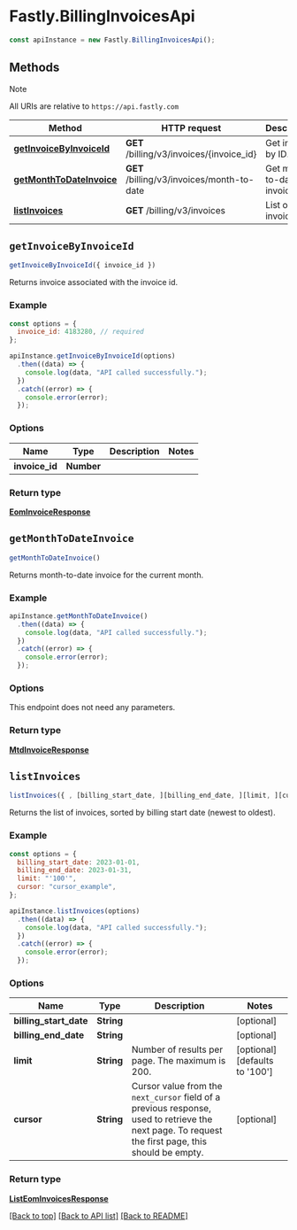# Fastly.BillingInvoicesApi

```javascript
const apiInstance = new Fastly.BillingInvoicesApi();
```
## Methods

> [!NOTE]
> All URIs are relative to `https://api.fastly.com`

Method | HTTP request | Description
------ | ------------ | -----------
[**getInvoiceByInvoiceId**](BillingInvoicesApi.md#getInvoiceByInvoiceId) | **GET** /billing/v3/invoices/{invoice_id} | Get invoice by ID.
[**getMonthToDateInvoice**](BillingInvoicesApi.md#getMonthToDateInvoice) | **GET** /billing/v3/invoices/month-to-date | Get month-to-date invoice.
[**listInvoices**](BillingInvoicesApi.md#listInvoices) | **GET** /billing/v3/invoices | List of invoices.


## `getInvoiceByInvoiceId`

```javascript
getInvoiceByInvoiceId({ invoice_id })
```

Returns invoice associated with the invoice id.

### Example

```javascript
const options = {
  invoice_id: 4183280, // required
};

apiInstance.getInvoiceByInvoiceId(options)
  .then((data) => {
    console.log(data, "API called successfully.");
  })
  .catch((error) => {
    console.error(error);
  });
```

### Options

Name | Type | Description  | Notes
------------- | ------------- | ------------- | -------------
**invoice_id** | **Number** |  |

### Return type

[**EomInvoiceResponse**](EomInvoiceResponse.md)


## `getMonthToDateInvoice`

```javascript
getMonthToDateInvoice()
```

Returns month-to-date invoice for the current month.

### Example

```javascript
apiInstance.getMonthToDateInvoice()
  .then((data) => {
    console.log(data, "API called successfully.");
  })
  .catch((error) => {
    console.error(error);
  });
```

### Options

This endpoint does not need any parameters.

### Return type

[**MtdInvoiceResponse**](MtdInvoiceResponse.md)


## `listInvoices`

```javascript
listInvoices({ , [billing_start_date, ][billing_end_date, ][limit, ][cursor] })
```

Returns the list of invoices, sorted by billing start date (newest to oldest).

### Example

```javascript
const options = {
  billing_start_date: 2023-01-01,
  billing_end_date: 2023-01-31,
  limit: "'100'",
  cursor: "cursor_example",
};

apiInstance.listInvoices(options)
  .then((data) => {
    console.log(data, "API called successfully.");
  })
  .catch((error) => {
    console.error(error);
  });
```

### Options

Name | Type | Description  | Notes
------------- | ------------- | ------------- | -------------
**billing_start_date** | **String** |  | [optional]
**billing_end_date** | **String** |  | [optional]
**limit** | **String** | Number of results per page. The maximum is 200. | [optional] [defaults to '100']
**cursor** | **String** | Cursor value from the `next_cursor` field of a previous response, used to retrieve the next page. To request the first page, this should be empty. | [optional]

### Return type

[**ListEomInvoicesResponse**](ListEomInvoicesResponse.md)


[[Back to top]](#) [[Back to API list]](../../README.md#endpoints)
[[Back to README]](../../README.md)
